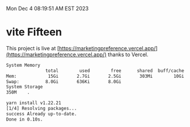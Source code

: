 Mon Dec  4 08:19:51 AM EST 2023

# vite Fifteen


This project is live at [https://marketingpreference.vercel.app/](https://marketingpreference.vercel.app/) thanks to Vercel.

```bash
System Memory
               total        used        free      shared  buff/cache   available
Mem:            15Gi       2.7Gi       2.5Gi       303Mi        10Gi        12Gi
Swap:          8.0Gi       636Ki       8.0Gi
System Storage
350M	.
```
```bash
yarn install v1.22.21
[1/4] Resolving packages...
success Already up-to-date.
Done in 0.10s.
```
